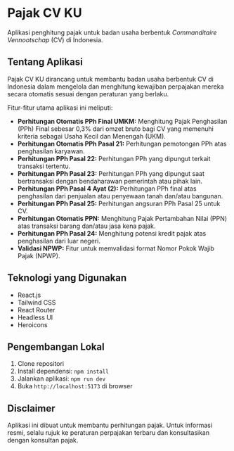 # Pajak CV KU

Aplikasi penghitung pajak untuk badan usaha berbentuk *Commanditaire Vennootschap* (CV) di Indonesia.

## Tentang Aplikasi

Pajak CV KU dirancang untuk membantu badan usaha berbentuk CV di Indonesia dalam mengelola dan menghitung kewajiban perpajakan mereka secara otomatis sesuai dengan peraturan yang berlaku.

Fitur-fitur utama aplikasi ini meliputi:

- **Perhitungan Otomatis PPh Final UMKM:** Menghitung Pajak Penghasilan (PPh) Final sebesar 0,3% dari omzet bruto bagi CV yang memenuhi kriteria sebagai Usaha Kecil dan Menengah (UKM).
- **Perhitungan Otomatis PPh Pasal 21:** Perhitungan pemotongan PPh atas penghasilan karyawan.
- **Perhitungan PPh Pasal 22:** Perhitungan PPh yang dipungut terkait transaksi tertentu.
- **Perhitungan PPh Pasal 23:** Perhitungan PPh yang dipungut saat bertransaksi dengan bendaharawan pemerintah atau pihak lain.
- **Perhitungan PPh Pasal 4 Ayat (2):** Perhitungan PPh final atas penghasilan dari penjualan atau penyewaan tanah dan/atau bangunan.
- **Perhitungan PPh Pasal 25:** Perhitungan angsuran PPh Pasal 25 untuk CV.
- **Perhitungan Otomatis PPN:** Menghitung Pajak Pertambahan Nilai (PPN) atas transaksi barang dan/atau jasa kena pajak.
- **Perhitungan PPh Pasal 24:** Menghitung potensi kredit pajak atas penghasilan dari luar negeri.
- **Validasi NPWP:** Fitur untuk memvalidasi format Nomor Pokok Wajib Pajak (NPWP).

## Teknologi yang Digunakan

- React.js
- Tailwind CSS
- React Router
- Headless UI
- Heroicons

## Pengembangan Lokal

1. Clone repositori
2. Install dependensi: `npm install`
3. Jalankan aplikasi: `npm run dev`
4. Buka `http://localhost:5173` di browser

## Disclaimer

Aplikasi ini dibuat untuk membantu perhitungan pajak. Untuk informasi resmi, selalu rujuk ke peraturan perpajakan terbaru dan konsultasikan dengan konsultan pajak.